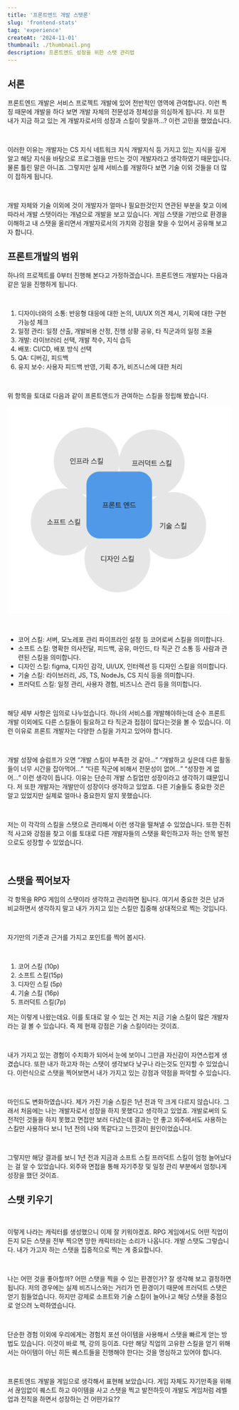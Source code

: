 ```yaml
---
title: '프론트엔드 개발 스탯론'
slug: 'frontend-stats'
tag: 'experience'
createAt: '2024-11-01'
thumbnail: ./thumbnail.png
description: 프론트엔드 성장을 위한 스탯 관리법
---
```


## 서론

프론트엔드 개발은 서비스 프로젝트 개발에 있어 전반적인 영역에 관여합니다. 이런 특징 때문에 개발을 하다 보면 개발 자체의 전문성과 정체성을 의심하게 됩니다. 저 또한 내가 지금 하고 있는 게 개발자로서의 성장과 스킬이 맞을까…? 이런 고민을 했었습니다.

<br/>

이러한 이유는 개발자는 CS 지식 네트워크 지식 개발지식 등 가지고 있는 지식을 깊게 알고 해당 지식을 바탕으로 프로그램을 만드는 것이 개발자라고 생각하였기 때문입니다. 물론 틀린 말은 아니죠. 그렇지만 실제 서비스를 개발하다 보면 기술 이외 것들을 더 많이 접하게 됩니다.

<br/>

개발 자체와 기술 이외에 것이 개발자가 얼마나 필요한것인지 연관된 부분을 찾고 이에 따라서 개발 스탯이라는 개념으로 개발을 보고 있습니다. 게임 스탯을 기반으로 환경을 이해하고 내 스탯을 올리면서 개발자로서의 가치와 강점을 찾을 수 있어서 공유해 보고자 합니다.

## 프론트개발의 범위

하나의 프로젝트를 0부터 진행해 본다고 가정하겠습니다. 프론트엔드 개발자는 다음과 같은 일을 진행하게 됩니다.

<br/>

1. 디자이너와의 소통: 반응형 대응에 대한 논의, UI/UX 의견 제시, 기획에 대한 구현 가능성 체크
2. 일정 관리: 일정 산출, 개발비용 산정, 진행 상황 공유, 타 직군과의 일정 조율
3. 개발: 라이브러리 선택, 개발 착수, 지식 습득
4. 배포: CI/CD, 배포 방식 선택
5. QA: 디버깅, 피드백
6. 유지 보수: 사용자 피드백 반영, 기획 추가, 비즈니스에 대한 처리

<br/>

위 항목을 토대로 다음과 같이 프론트엔드가 관여하는 스킬을 정립해 봤습니다.

![](./1.png)

<br/>

- 코어 스킬: 서버, 모노레포 관리 파이프라인 설정 등 코어로써 스킬을 의미합니다.
- 소프트 스킬: 명확한 의사전달, 피드백, 공유, 마인드, 타 직군 간 소통 등 사람과 관련된 스킬을 의미합니다.
- 디자인 스킬: figma, 디자인 감각, UI/UX, 인터렉션 등 디자인 스킬을 의미합니다.
- 기술 스킬: 라이브러리, JS, TS, NodeJs, CS 지식 등을 의미합니다.
- 프러덕트 스킬: 일정 관리, 사용자 경험, 비즈니스 관리 등을 의미합니다.

<br/>

해당 세부 사항은 임의로 나누었습니다. 하나의 서비스를 개발해야하는데 순수 프론트 개발 이외에도 다른 스킬들이 필요하고 타 직군과 접점이 많다는것을 볼 수 있습니다. 이런 이유로 프론트 개발자는 다양한 스킬을 가지고 있어야 합니다.

<br/>

개발 성장에 슬럼프가 오면 “개발 스킬이 부족한 것 같아…” “개발하고 싶은데 다른 활동들이 너무 시간을 잡아먹어…” “다른 직군에 비해서 전문성이 없어…” “성장한 게 없어…” 이런 생각이 듭니다. 이유는 단순히 개발 스킬업만 성장이라고 생각하기 떄문입니다. 저 또한 개발자는 개발만이 성장이다 생각하고 있었죠. 다른 기술들도 중요한 것은 알고 있었지만 실제로 얼마나 중요한지 알지 못했습니다.

<br/>

저는 이 각각의 스킬을 스탯으로 관리해서 이런 생각을 떨쳐낼 수 있었습니다. 또한 진취적 사고와 강점을 찾고 이를 토대로 다른 개발자들의 스탯을 확인하고자 하는 안목 발전으로도 성장할 수 있었습니다.

<br/>

## 스탯을 찍어보자

각 항목을 RPG 게임의 스탯이라 생각하고 관리하면 됩니다. 여기서 중요한 것은 남과 비교하면서 생각하지 말고 내가 가지고 있는 스킬만 집중해 상대적으로 찍는 것입니다.

<br/>

자기만의 기준과 근거를 가지고 포인트를 찍어 봅시다.

<br/>

1. 코어 스킬 (10p)
2. 소프트 스킬(15p)
3. 디자인 스킬 (5p)
4. 기술 스킬 (16p)
5. 프러덕트 스킬(7p)

저는 이렇게 나왔는데요. 이를 토대로 알 수 있는 건 저는 지금 기술 스킬이 많은 개발자라는 걸 볼 수 있습니다. 즉 제 현재 강점은 기술 스킬이라는 것이죠.

<br/>

내가 가지고 있는 경험이 수치화가 되어서 눈에 보이니 그만큼 자신감이 자연스럽게 생겼습니다. 또한 내가 하고자 하는 스탯이 생각보다 낮구나 라는것도 인지할 수 있었습니다. 이런식으로 스탯을 찍어보면서 내가 가지고 있는 강점과 약점을 파악할 수 있습니다.

<br/>

마인드도 변화하였습니다. 제가 가진 기술 스킬은 1년 전과 막 크게 다르지 않습니다. 그래서 처음에는 나는 개발자로서 성장을 하지 못했다고 생각하고 있었죠. 개발로써의 도전적인 것들을 하지 못했고 면접만 보러 다녔는데 결과는 안 좋고 외주에서도 사용하는 스킬만 사용하다 보니 1년 전의 나와 똑같다고 느낀것이 원인이었습니다.

<br/>

그렇지만 해당 결과를 보니 1년 전과 지금과 소프트 스킬 프러덕트 스킬이 엄청 늘어났다는 걸 알 수 있었습니다. 외주와 면접을 통해 자기주장 및 일정 관리 부분에서 엄청나게 성장을 했던 것이죠.


## 스탯 키우기

<br/>

이렇게 나라는 캐릭터를 생성했으니 이제 잘 키워야겠죠. RPG 게임에서도 어떤 직업이든지 모든 스탯을 전부 찍으면 망한 캐릭터라는 소리가 나옵니다. 개발 스탯도 그렇습니다. 내가 가고자 하는 스탯을 집중적으로 찍는 게 중요합니다.

<br/>

나는 어떤 것을 좋아할까? 어떤 스탯을 찍을 수 있는 환경인가? 잘 생각해 보고 결정하면 됩니다. 저의 경우에는 실제 비즈니스와는 거리가 먼 환경이기 때문에 프러덕트 스탯은 얻기 힘들었습니다. 하지만 강제로 소프트와 기술 스킬이 늘어나고 해당 스탯을 중점으로 얻으려 노력하였습니다.

<br/>

단순한 경험 이외에 우리에게는 경험치 포션 아이템을 사용해서 스탯을 빠르게 얻는 방법도 있습니다. 이것이 바로 책, 강의 등이죠. 다만 해당 직업의 고유한 스킬을 얻기 위해서는 아이템이 아닌 히든 퀘스트들을 진행해야 한다는 것을 명심하고 있어야 합니다.

<br/>

프론트엔드 개발을 게임으로 생각해서 표현해 보았습니다. 게임 자체도 자기만족을 위해서 끊임없이 퀘스트 하고 아이템을 사고 스탯을 찍고 발전하듯이 개발도 게임처럼 레벨업과 전직을 하면서 성장하는 건 어떤가요??
